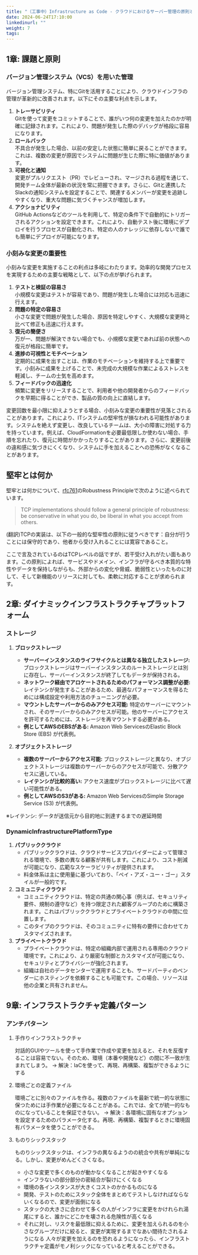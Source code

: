 ```yaml
---
title: "（工事中）Infrastructure as Code - クラウドにおけるサーバー管理の原則とプラクティスを読んで"
date: 2024-06-24T17:10:00
linkedinurl: ""
weight: 7
tags:
---
```


## 1章: 課題と原則

### バージョン管理システム（VCS）を用いた管理

バージョン管理システム、特にGitを活用することにより、クラウドインフラの管理が革新的に改善されます。以下にその主要な利点を示します。

1. **トレーサビリティ**  
   Gitを使って変更をコミットすることで、誰がいつ何の変更を加えたのかが明確に記録されます。これにより、問題が発生した際のデバッグが格段に容易になります。
2. **ロールバック**  
   不具合が発生した場合、以前の安定した状態に簡単に戻ることができます。これは、複数の変更が原因でシステムに問題が生じた際に特に価値があります。
3. **可視化と通知**  
   変更がプルリクエスト（PR）でレビューされ、マージされる過程を通じて、開発チーム全体が最新の状況を常に把握できます。さらに、Gitと連携したSlackの通知システムを設定することで、関連するメンバーが変更を追跡しやすくなり、重大な問題に気づくチャンスが増加します。
4. **アクショナビリティ**  
   GitHub Actionsなどのツールを利用して、特定の条件下で自動的にトリガーされるアクションを設定できます。これにより、自動テスト後に環境にデプロイを行うプロセスが自動化され、特定の人のナレッジに依存しないで誰でも簡単にデプロイが可能になります。

### 小刻みな変更の重要性

小刻みな変更を実施することの利点は多岐にわたります。効率的な開発プロセスを実現するための主要な戦略として、以下の点が挙げられます。

1. **テストと検証の容易さ**  
   小規模な変更はテストが容易であり、問題が発生した場合には対応も迅速に行えます。
2. **問題の特定の容易さ**  
   小さな変更で問題が発生した場合、原因を特定しやすく、大規模な変更時と比べて修正も迅速に行えます。
3. **復元の簡便さ**  
   万が一、問題が解決できない場合でも、小規模な変更であれば前の状態への復元が格段に簡単です。
4. **進捗の可視性とモチベーション**  
   定期的に成果を出すことは、作業のモチベーションを維持する上で重要です。小刻みに成果を上げることで、未完成の大規模な作業によるストレスを軽減し、チームの士気を高めます。
5. **フィードバックの迅速化**  
   頻繁に変更をリリースすることで、利用者や他の開発者からのフィードバックを早期に得ることができ、製品の質の向上に直結します。

変更回数を最小限に抑えようとする場合、小刻みな変更の重要性が見落とされることがあります。これにより、ITシステムの堅牢性が損なわれる可能性があります。システムを絶えず変更し、改良しているチームは、大小の障害に対処する力を持っています。例えば、CloudFormationを必要最低限しか使わない場合、手順を忘れたり、復元に時間がかかったりすることがあります。さらに、変更前後の違和感に気づきにくくなり、システムに手を加えることへの恐怖がなくなることがあります。

## 堅牢とは何か

堅牢とは何かについて、[rfc761](https://datatracker.ietf.org/doc/rfc761/)のRobustness Principleで次のように述べられています。

> TCP implementations should follow a general principle of robustness:
> be conservative in what you do, be liberal in what you accept from
> others.

(翻訳)TCPの実装は、以下の一般的な堅牢性の原則に従うべきです：自分が行うことには保守的であり、他者から受け入れることには寛容であること。

ここで言及されているのはTCPレベルの話ですが、若干受け入れがたい面もあります。この原則によれば、サービスやドメイン、インフラが守るべき本質的な特性やデータを保持しながらも、外部からの変化や脅威、脆弱性といったものに対して、そして新機能のリリースに対しても、柔軟に対応することが求められます。

## 2章: ダイナミックインフラストラクチャプラットフォーム

### ストレージ

1. **ブロックストレージ**
   - **サーバーインスタンスのライフサイクルとは異なる独立したストレージ:** ブロックストレージはサーバーインスタンスのルートストレージとは別に存在し、サーバーインスタンスが終了してもデータが保持される。
   - **ネットワーク経由でアロケートされるためのパフォーマンス調整が必要:** レイテンシが発生することがあるため、最適なパフォーマンスを得るためには構成設定や利用方法のチューニングが必要。
   - **マウントしたサーバーからのみアクセス可能:** 特定のサーバーにマウントされ、そのサーバーからのみアクセスが可能。他のサーバーにアクセスを許可するためには、ストレージを再マウントする必要がある。
   - **例としてAWSのEBSがある:** Amazon Web ServicesのElastic Block Store (EBS) が代表例。

2. **オブジェクトストレージ**
   - **複数のサーバーからアクセス可能:** ブロックストレージと異なり、オブジェクトストレージは複数のサーバーからのアクセスが可能で、分散アクセスに適している。
   - **レイテンシが比較的高い:** アクセス速度がブロックストレージに比べて遅い可能性がある。
   - **例としてAWSのS3がある:** Amazon Web ServicesのSimple Storage Service (S3) が代表例。

※レイテンシ: データが送信元から目的地に到達するまでの遅延時間

### DynamicInfrastructurePlatformType

1. **パブリッククラウド**
   - パブリッククラウドは、クラウドサービスプロバイダーによって管理される環境で、多数の異なる顧客が共有します。これにより、コスト削減が可能になり、広範なスケーラビリティが提供されます。
   - 料金体系は主に使用量に基づいており、「ペイ・アズ・ユー・ゴー」スタイルが一般的です。
2. **コミュニティクラウド**
   - コミュニティクラウドは、特定の共通の関心事（例えば、セキュリティ要件、規制の遵守など）を持つ限定された顧客グループのために構築されます。これはパブリッククラウドとプライベートクラウドの中間に位置します。
   - このタイプのクラウドは、そのコミュニティに特有の要件に合わせてカスタマイズされます。
3. **プライベートクラウド**
   - プライベートクラウドは、特定の組織内部で運用される専用のクラウド環境です。これにより、より厳密な制御とカスタマイズが可能になり、セキュリティとプライバシーが強化されます。
   - 組織は自社のデータセンターで運用することも、サードパーティのベンダーにホスティングを依頼することも可能です。この場合、リソースは他の企業と共有されません。

## 9章: インフラストラクチャ定義パターン

### アンチパターン

1. 手作りインフラストラクチャ

   対話的GUIやツールを使って手作業で作成や変更を加えると、それを反復することは容易でない。そのため、環境（本番や開発など）の間に不一致が生まれてしまう。
   -> 解決：IaCを使って、再現、再構築、複製ができるようにする
2. 環境ごとの定義ファイル

   環境ごとに別々のファイルを作る。複数のファイルを最新で統一的な状態に保つためには手作業が必要になることがある。これでは、全てが統一的なものになっていることを保証できない。
   -> 解決：各環境に固有なオプションを設定するためのパラメータ化する。再現、再構築、複製するときに環境固有パラメータを使うことができる。

3. ものりシックスタック

   ものりシックスタックは、インフラの異なるようのの統合や共有が単純になる。しかし、変更がめんどくさくなる。
   - 小さな変更で多くのものが動かなくなることが起きやすくなる
   - インフラないの部分部分の密結合が裂けにくくなる
   - 環境の各インスタンスが大きくコストのかかるものになる
   - 開発、テストのためにスタック全体をまとめてテストしなければならないくなるので、変更が面倒になる
   - スタックの大きさに合わせて多くの人がインフラに変更をかけれられ湯尾にすると、誰かにどこかを壊される危険性が高くなる
   - それに対し、リスクを最低限に抑えるために、変更を加えられるのを小さなグループだけに絞ると、変更が実現するまでなあい間待たされるようになる
  人々が変更を加えるのを恐れるようになったら、インフラストラクチャ定義がモノ利シックになっていると考えることができる。
